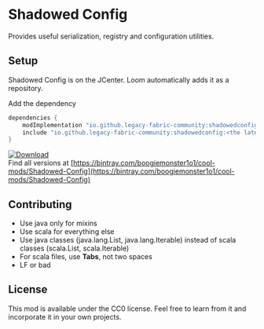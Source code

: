 # Shadowed Config
Provides useful serialization, registry and configuration utilities.

## Setup
Shadowed Config is on the JCenter. Loom automatically adds it as a repository. 

Add the dependency 
```gradle
dependencies {
    modImplementation "io.github.legacy-fabric-community:shadowedconfig:<the latest version>"
    include "io.github.legacy-fabric-community:shadowedconfig:<the latest version>"
}
```
[ ![Download](https://api.bintray.com/packages/boogiemonster1o1/cool-mods/Shadowed-Config/images/download.svg) ](https://bintray.com/boogiemonster1o1/cool-mods/Shadowed-Config/_latestVersion)  
Find all versions at [https://bintray.com/boogiemonster1o1/cool-mods/Shadowed-Config](https://bintray.com/boogiemonster1o1/cool-mods/Shadowed-Config)

## Contributing
- Use java only for mixins
- Use scala for everything else
- Use java classes (java.lang.List, java.lang.Iterable) instead of scala classes (scala.List, scala.Iterable)
- For scala files, use **Tabs**, not two spaces
- LF or bad

## License

This mod is available under the CC0 license. Feel free to learn from it and incorporate it in your own projects.

